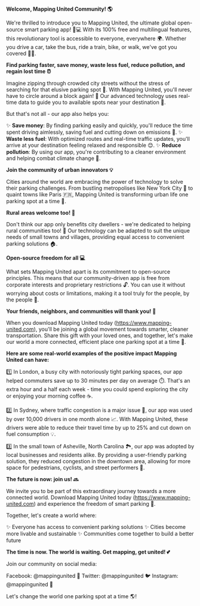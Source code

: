 **Welcome, Mapping United Community! 🌎**

We're thrilled to introduce you to Mapping United, the ultimate global open-source smart parking app! 🚗💻 With its 100% free and multilingual features, this revolutionary tool is accessible to everyone, everywhere 🌍. Whether you drive a car, take the bus, ride a train, bike, or walk, we've got you covered 🚶‍♀️.

**Find parking faster, save money, waste less fuel, reduce pollution, and regain lost time ⏰**

Imagine zipping through crowded city streets without the stress of searching for that elusive parking spot 🤯. With Mapping United, you'll never have to circle around a block again! 🚗 Our advanced technology uses real-time data to guide you to available spots near your destination 📍.

But that's not all - our app also helps you:

✨ **Save money**: By finding parking easily and quickly, you'll reduce the time spent driving aimlessly, saving fuel and cutting down on emissions 🌱.
✨ **Waste less fuel**: With optimized routes and real-time traffic updates, you'll arrive at your destination feeling relaxed and responsible 😊.
✨ **Reduce pollution**: By using our app, you're contributing to a cleaner environment and helping combat climate change 🌿.

**Join the community of urban innovators 💡**

Cities around the world are embracing the power of technology to solve their parking challenges. From bustling metropolises like New York City 🗽️ to quaint towns like Paris 🇫🇷, Mapping United is transforming urban life one parking spot at a time 🚀.

**Rural areas welcome too! 🌄**

Don't think our app only benefits city dwellers - we're dedicated to helping rural communities too! 🌾 Our technology can be adapted to suit the unique needs of small towns and villages, providing equal access to convenient parking solutions 🏠.

**Open-source freedom for all 💻**

What sets Mapping United apart is its commitment to open-source principles. This means that our community-driven app is free from corporate interests and proprietary restrictions 🔓. You can use it without worrying about costs or limitations, making it a tool truly for the people, by the people 🌟.

**Your friends, neighbors, and communities will thank you! 🤝**

When you download Mapping United today (https://www.mapping-united.com), you'll be joining a global movement towards smarter, cleaner transportation. Share this gift with your loved ones, and together, let's make our world a more connected, efficient place one parking spot at a time 🌈.

**Here are some real-world examples of the positive impact Mapping United can have:**

1️⃣ In London, a busy city with notoriously tight parking spaces, our app helped commuters save up to 30 minutes per day on average ⏱️. That's an extra hour and a half each week - time you could spend exploring the city or enjoying your morning coffee ☕️.

2️⃣ In Sydney, where traffic congestion is a major issue 🚨, our app was used by over 10,000 drivers in one month alone 📈. With Mapping United, these drivers were able to reduce their travel time by up to 25% and cut down on fuel consumption 💡.

3️⃣ In the small town of Asheville, North Carolina 🏞️, our app was adopted by local businesses and residents alike. By providing a user-friendly parking solution, they reduced congestion in the downtown area, allowing for more space for pedestrians, cyclists, and street performers 🌆.

**The future is now: join us! 🔜**

We invite you to be part of this extraordinary journey towards a more connected world. Download Mapping United today (https://www.mapping-united.com) and experience the freedom of smart parking 🚀.

Together, let's create a world where:

✨ Everyone has access to convenient parking solutions
✨ Cities become more livable and sustainable
✨ Communities come together to build a better future

**The time is now. The world is waiting. Get mapping, get united! 💕**

Join our community on social media:

Facebook: @mappingunited 📱
Twitter: @mappingunited 🐦
Instagram: @mappingunited 📸

Let's change the world one parking spot at a time 🌎!